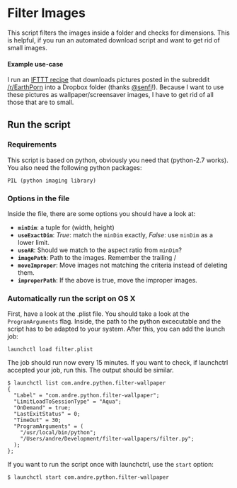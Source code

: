 Filter Images
=============

This script filters the images inside a folder and checks for dimensions. This is helpful, if you run an automated download script and want to get rid of small images.

#### Example use-case
I run an [IFTTT recipe](https://ifttt.com/recipes/129664) that downloads pictures posted in the subreddit [/r/EarthPorn](http://www.reddit.com/r/EarthPorn) into a Dropbox folder (thanks [@senfi](https://github.com/senfi)!). Because I want to use these pictures as wallpaper/screensaver images, I have to get rid of all those that are to small.

Run the script
--------------

### Requirements
This script is based on python, obviously you need that (python-2.7 works). You also need the following python packages:

    PIL (python imaging library)

### Options in the file
Inside the file, there are some options you should have a look at:

* **`minDim`**: a tuple for (width, height)
* **`useExactDim`**: *True*: match the `minDim` exactly, *False*: use `minDim` as a lower limit.
* **`useAR`**: Should we match to the aspect ratio from `minDim`?
* **`imagePath`**: Path to the images. Remember the trailing /
* **`moveImproper`**: Move images not matching the criteria instead of deleting them.
* **`improperPath`**: If the above is true, move the improper images.

### Automatically run the script on OS X
First, have a look at the .plist file. You should take a look at the `ProgramArguments` flag. Inside, the path to the python excecutable and the script has to be adapted to your system. After this, you can add the launch job:

    launchctl load filter.plist

The job should run now every 15 minutes. If you want to check, if launchctrl accepted your job, run this. The output should be similar.

    $ launchctl list com.andre.python.filter-wallpaper
    {
      "Label" = "com.andre.python.filter-wallpaper";
      "LimitLoadToSessionType" = "Aqua";
      "OnDemand" = true;
      "LastExitStatus" = 0;
      "TimeOut" = 30;
      "ProgramArguments" = (
        "/usr/local/bin/python";
        "/Users/andre/Development/filter-wallpapers/filter.py";
      );
    };

If you want to run the script once with launchctrl, use the `start` option:

    $ launchctl start com.andre.python.filter-wallpaper
